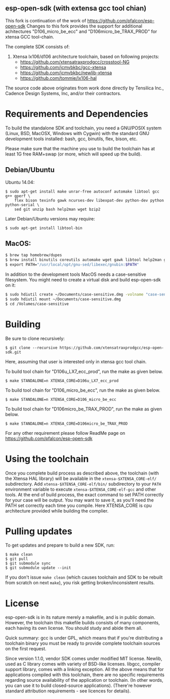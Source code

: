 esp-open-sdk (with extensa gcc tool chian)
------------
This fork is continuation of the work of https://github.com/pfalcon/esp-open-sdk
Changes to this fork provides the support for additional achitectures "D106_micro_be_ecc" and "D106micro_be_TRAX_PROD" for xtensa GCC tool-chain. 

The complete SDK consists of:

1. Xtensa lx106/d106 architecture toolchain, based on
   following projects:
    * https://github.com/xtensatraxprodgcc/crosstool-NG
    * https://github.com/jcmvbkbc/gcc-xtensa
    * https://github.com/jcmvbkbc/newlib-xtensa
    * https://github.com/tommie/lx106-hal

The source code above originates from work done directly by Tensilica Inc.,
Cadence Design Systems, Inc, and/or their contractors.

Requirements and Dependencies
=============================

To build the standalone SDK and toolchain, you need a GNU/POSIX system
(Linux, BSD, MacOSX, Windows with Cygwin) with the standard GNU development
tools installed: bash, gcc, binutils, flex, bison, etc.

Please make sure that the machine you use to build the toolchain has at least
1G free RAM+swap (or more, which will speed up the build).

## Debian/Ubuntu

Ubuntu 14.04:
```
$ sudo apt-get install make unrar-free autoconf automake libtool gcc g++ gperf \
    flex bison texinfo gawk ncurses-dev libexpat-dev python-dev python python-serial \
    sed git unzip bash help2man wget bzip2
```

Later Debian/Ubuntu versions may require:
```
$ sudo apt-get install libtool-bin
```

## MacOS:
```bash
$ brew tap homebrew/dupes
$ brew install binutils coreutils automake wget gawk libtool help2man gperf gnu-sed --with-default-names grep
$ export PATH="/usr/local/opt/gnu-sed/libexec/gnubin:$PATH"
```

In addition to the development tools MacOS needs a case-sensitive filesystem.
You might need to create a virtual disk and build esp-open-sdk on it:
```bash
$ sudo hdiutil create ~/Documents/case-sensitive.dmg -volname "case-sensitive" -size 10g -fs "Case-sensitive HFS+"
$ sudo hdiutil mount ~/Documents/case-sensitive.dmg
$ cd /Volumes/case-sensitive
```

Building
========

Be sure to clone recursively:

```
$ git clone --recursive https://github.com/xtensatraxprodgcc/esp-open-sdk.git
```

Here, assuming that user is interested only in xtensa gcc tool chain. 

To build tool chain for "D106u_LX7_ecc_prod", run the make as given below.
```
$ make STANDALONE=n XTENSA_CORE=D106u_LX7_ecc_prod
```

To build tool chain for "D106_micro_be_ecc", run the make as given below.
```
$ make STANDALONE=n XTENSA_CORE=D106_micro_be_ecc
```

To build tool chain for "D106micro_be_TRAX_PROD", run the make as given below.
```
$ make STANDALONE=n XTENSA_CORE=D106micro_be_TRAX_PROD
```
For any other requirement please follow ReadMe page on https://github.com/pfalcon/esp-open-sdk

Using the toolchain
===================

Once you complete build process as described above, the toolchain (with
the Xtensa HAL library) will be available in the `xtensa-$XTENSA_CORE-elf/`
subdirectory. Add `xtensa-$XTENSA_CORE-elf/bin/` subdirectory to your `PATH`
environment variable to execute `xtensa-$XTENSA_CORE-elf-gcc` and other tools.
At the end of build process, the exact command to set PATH correctly
for your case will be output. You may want to save it, as you'll need
the PATH set correctly each time you compile. Here XTENSA_CORE is cpu architecture 
provided while building the complier.


Pulling updates
===============
To get updates and prepare to build a new SDK, run:

```
$ make clean
$ git pull
$ git submodule sync
$ git submodule update --init
```

If you don't issue `make clean` (which causes toolchain and SDK to be
rebuilt from scratch on next `make`), you risk getting broken/inconsistent
results.

License
=======

esp-open-sdk is in its nature merely a makefile, and is in public domain.
However, the toolchain this makefile builds consists of many components,
each having its own license. You should study and abide them all.

Quick summary: gcc is under GPL, which means that if you're distributing
a toolchain binary you must be ready to provide complete toolchain sources
on the first request.

Since version 1.1.0, vendor SDK comes under modified MIT license. Newlib,
used as C library comes with variety of BSD-like licenses. libgcc, compiler
support library, comes with a linking exception. All the above means that
for applications compiled with this toolchain, there are no specific
requirements regarding source availability of the application or toolchain.
(In other words, you can use it to build closed-source applications).
(There're however standard attribution requirements - see licences for
details).
